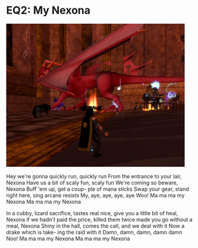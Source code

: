 # EQ2: My Nexona

![](../uploads/2009/01/everquest2-2009-01-17-21-58-51-67.jpg "everquest2-2009-01-17-21-58-51-67")

Hey we're gonna quickly run, quickly run
From the entrance to your lair, Nexona
Have us a bit of scaly fun, scaly fun
We're coming so beware, Nexona
Buff 'em up, get a coup- ple of mana sticks
Swap your gear, stand right here, sing arcane resists
My, aye, aye, aye, aye Woo!
Ma ma ma my Nexona
Ma ma ma my Nexona

In a cubby, lizard sacrifice, tastes real nice,
give you a little bit of heal, Nexona
if we hadn't paid the price, killed them twice
made you go without a meal, Nexona
Shiny in the hall, comes the call, and we deal with it
Now a drake which is take- ing the raid with it
Damn, damn, damn, damn damn Noo!
Ma ma ma my Nexona
Ma ma ma my Nexona


